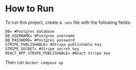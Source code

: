 # How to Run
To run this project, create a `.env` file with the following fields:

```
DB= #Postgres database
DB_USERNAME= #Postgres username
DB_PASSWORD= #Postgres password
STRIPE_PUBLISHABLE= #Stripe publishable key
STRIPE_SECRET= #Stripe secret key
REACT_APP_STRIPE_PUBLISHABLE= #React Stripe key 
```

Then run `docker compose up`
